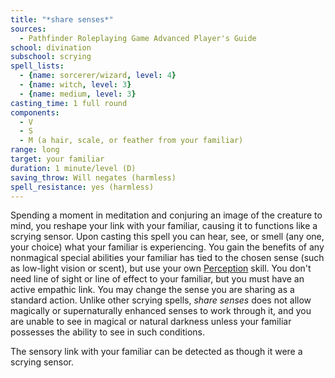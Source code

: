 ```yaml
---
title: "*share senses*"
sources:
  - Pathfinder Roleplaying Game Advanced Player's Guide
school: divination
subschool: scrying
spell_lists:
  - {name: sorcerer/wizard, level: 4}
  - {name: witch, level: 3}
  - {name: medium, level: 3}
casting_time: 1 full round
components:
  - V
  - S
  - M (a hair, scale, or feather from your familiar)
range: long
target: your familiar
duration: 1 minute/level (D)
saving_throw: Will negates (harmless)
spell_resistance: yes (harmless)
---
```


Spending a moment in meditation and conjuring an image of the creature to mind, you reshape your link with your familiar, causing it to functions like a scrying sensor. Upon casting this spell you can hear, see, or smell (any one, your choice) what your familiar is experiencing. You gain the benefits of any nonmagical special abilities your familiar has tied to the chosen sense (such as low-light vision or scent), but use your own [Perception](/skills/perception/) skill. You don't need line of sight or line of effect to your familiar, but you must have an active empathic link. You may change the sense you are sharing as a standard action. Unlike other scrying spells, *share senses* does not allow magically or supernaturally enhanced senses to work through it, and you are unable to see in magical or natural darkness unless your familiar possesses the ability to see in such conditions.

The sensory link with your familiar can be detected as though it were a scrying sensor.

